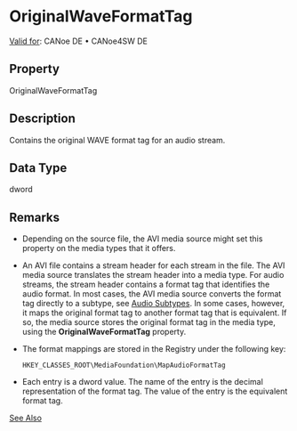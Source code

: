 # OriginalWaveFormatTag

[Valid for](../../../Shared/FeatureAvailability.md): CANoe DE • CANoe4SW DE

## Property

OriginalWaveFormatTag

## Description

Contains the original WAVE format tag for an audio stream.

## Data Type

dword

## Remarks

- Depending on the source file, the AVI media source might set this property on the media types that it offers.
- An AVI file contains a stream header for each stream in the file. The AVI media source translates the stream header into a media type. For audio streams, the stream header contains a format tag that identifies the audio format. In most cases, the AVI media source converts the format tag directly to a subtype, see [Audio Subtypes](../CAPLfunctionsMediaMajorMediaTypesSubtypes.md). In some cases, however, it maps the original format tag to another format tag that is equivalent. If so, the media source stores the original format tag in the media type, using the **OriginalWaveFormatTag** property.
- The format mappings are stored in the Registry under the following key:

  `HKEY_CLASSES_ROOT\MediaFoundation\MapAudioFormatTag`

- Each entry is a dword value. The name of the entry is the decimal representation of the format tag. The value of the entry is the equivalent format tag.

[See Also](javascript:void(0);)
